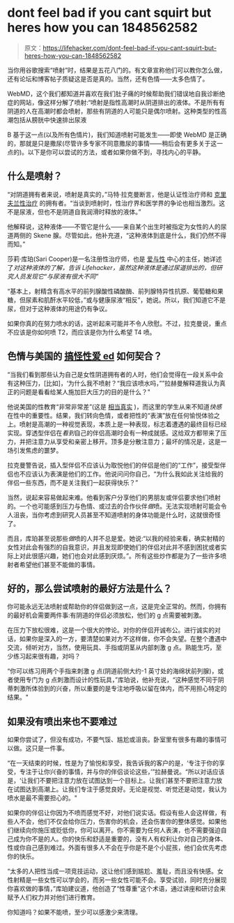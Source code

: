 # dont feel bad if you cant squirt but heres how you can 1848562582

> 原文：<https://lifehacker.com/dont-feel-bad-if-you-cant-squirt-but-heres-how-you-can-1848562582>

当你用谷歌搜索“喷射”时，结果是五花八门的。有文章宣称他们可以教你怎么做，还有论坛和博客帖子质疑这是否是真的。当然，还有色情——太多色情了。

WebMD，这个我们都知道并喜欢在我们肚子痛的时候帮助我们错误地自我诊断绝症的网站，像这样分解了喷射:“喷射是指性高潮时从阴道排出的液体。不是所有有阴道的人在高潮时都会喷射，那些有阴道的人可能只是偶尔喷射。这种类型的性高潮包括从膀胱中快速排出尿液



B 基于这一点(以及所有色情片)，我们知道喷射可能发生——即使 WebMD 是正确的，那就是只是撒尿(尽管许多专家不同意撒尿的事情——稍后会有更多关于这一点的)。以下是你可以尝试的方法，或者如果你做不到，寻找内心的平静。

## **什么是喷射？**

“对阴道拥有者来说，喷射是真实的，”马特·拉克曼断言，他是认证性治疗师和 [克里夫兰性治疗](https://www.clevelandsextherapy.com/) 的拥有者。“当谈到喷射时，性治疗界和医学界的争论也相当激烈。这不是尿液，但也不是阴道自我润滑时释放的液体。”

他解释说，这种液体——不管它是什么——来自某个出生时被指定为女性的人的尿道两侧的 Skene 腺。尽管如此，他补充道，“这种液体到底是什么，我们仍然不得而知。”

莎莉·库珀(Sari Cooper)是一名注册性治疗师，也是 [爱与性](https://centerforloveandsex.com/) 中心的主任，她详述了*对这种液体的了解，告诉 Lifehacker，虽然这种液体是通过尿道排出的，但研究人员发现它“与尿液有很大不同”*



“基本上，射精含有高水平的前列腺酸性磷酸酶、前列腺特异性抗原、葡萄糖和果糖，但尿素和肌酐水平较低，”或与健康尿液“相反”，她说。所以，我们知道它不是尿，但对于这种液体的用途仍有争议。

如果你真的在努力喷水的话，这听起来可能并不令人欣慰。不过，拉克曼说，重点不应该是你如何喷 T2，而应该是你为什么希望 T4 喷。

## **色情与美国的** [**搞怪性爱 ed**](https://lifehacker.com/10-lies-you-learned-in-sex-ed-1848517072) **如何契合？**

“当我们看到那些认为自己是女性阴道拥有者的人时，他们会觉得在一段关系中会有这种压力，[比如]，‘为什么我不喷射？“我应该喷水吗，””拉赫曼解释道我认为真正的问题是看看给某人施加巨大压力的目的是什么？"



他说美国的性教育“非常非常差”(这是 [相当真实](https://lifehacker.com/10-lies-you-learned-in-sex-ed-1848517072) )，而这里的学生从来不知道*快感*在性中的重要性。结果，我们转向色情，或者把性的“表演”放在任何愉悦体验之上。喷射是高潮的一种视觉表现，本质上是一种表现，标志着遭遇的最终目标已经实现。穿透型伴侣在*看到*自己的伴侣高潮时会有一种成就感。这给双方都带来了压力，并把注意力从享受和亲密上移开。顶多是分散注意力；最坏的情况是，这是一场引发焦虑的噩梦。

拉克曼警告说，插入型伴侣不应该认为取悦他们的伴侣是他们的“工作”，接受型伴侣也不应该认为表演是他们的工作。他说问问你自己，“为什么我如此关注给我的伴侣一些东西，而不是关注我们一起获得快乐？”

当然，说起来容易做起来难。他看到客户分享他们的男朋友或伴侣要求他们喷射的。一个也可能感到压力与色情、或过去的合作伙伴*做*喷。无法实现喷射可能会令人沮丧，当你考虑到研究人员甚至不知道喷射的身体功能是什么时，这就很奇怪了。

而且，库珀甚至说那些*做*喷的人并不总是爱。她说:“以我的经验来看，确实射精的女性对此会有强烈的自我意识，并且发现即使她们的伴侣对此并不感到困扰或者实际上对此很感兴趣，她们也会对此感到厌烦。”。所有这些炒作都是为了一些许多喷射者希望他们甚至不能做的事情。



## 好的，那么尝试喷射的最好方法是什么？

你可能永远无法喷射或帮助你的伴侣做到这一点，这是完全正常的。然而，你拥有的最好机会需要两件事:有阴道的伴侣必须放松，他们的 g 点需要被刺激。

在压力下放松很难，这是一个很大的悖论。对你的伴侣开诚布公。进行诚实的对话，如果你是深入的一方，要清楚如果对方不这样做，你不会失望。在整个遭遇中交流，倾听对方，当然，使用玩具、手指或阴茎从内部刺激 g 点。熟能生巧，至少练习起来很有趣，对吗？

“你可以练习用两个手指来刺激 g 点(阴道前侧大约-1 英寸处的海绵状前列腺)，或者使用专门为 g 点刺激而设计的性玩具，”库珀说，他补充说，“这种感觉不同于阴蒂刺激所体验到的兴奋，所以重要的是专注地呼吸以留在体内，而不用担心特定的结果。"

## **如果没有喷出来也不要难过**

如果你尝试了，但没有成功，不要气馁、尴尬或沮丧。卧室里有很多有趣的事情可以做。这只是一件事。



“在一天结束的时候，性是为了愉悦和享受，我告诉我的客户的是，‘专注于你的享受，专注于让你兴奋的事情，并与你的伴侣谈论这些，’”拉赫曼说。“所以对话应该是，‘让我们不要把注意力放在试图达到一个目标上。让我们甚至不要把注意力放在试图达到高潮上。让我们专注于感觉良好。无论是视觉、听觉还是动觉，我认为喷水是最不需要担心的。"

如果你的伴侣让你因为不喷而感觉不好，对他们说实话。假设有些人会这样做，有些人不会，他们不仅会给你压力，伤害你的机会，还会伤害你的整体感觉。如果他们继续向你施压或贬低你，你可以离开。你不需要为任何人表演，也不需要强迫自己成为你不是的人。你的快乐和舒适是重要的，没有人有权利让你对自己的身体、性或你自己感到难过。外面有很多人不会在乎你是不是个小屁孩，他们会优先考虑你的快乐。

“太多的人把性当成一项竞技运动，这让他们感到尴尬、羞耻，而且没有快感。女性射精是一些女性可以学会的，而另一些女性可能不会。享受试验，同时充分展现你喜欢做的事情，”库珀建议道，他创造了“性尊重”这个术语，通过讲座和研讨会来赋予人们权力并对他们进行教育。

你知道吗？如果不能喷，至少可以感激少来清理。

